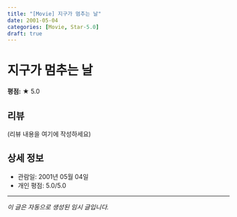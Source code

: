 ```yaml
---
title: "[Movie] 지구가 멈추는 날"
date: 2001-05-04
categories: [Movie, Star-5.0]
draft: true
---
```


# 지구가 멈추는 날

**평점:** ★ 5.0

## 리뷰

(리뷰 내용을 여기에 작성하세요)

## 상세 정보

- 관람일: 2001년 05월 04일
- 개인 평점: 5.0/5.0

---

*이 글은 자동으로 생성된 임시 글입니다.*
